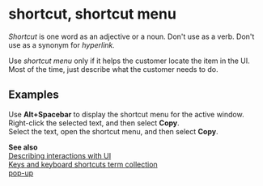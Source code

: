 # shortcut, shortcut menu

*Shortcut* is one word as an adjective or a noun. Don't use as a verb. Don't use as a synonym for *hyperlink.*

Use *shortcut menu* only if it helps the customer locate the item in the UI. Most of the time, just describe what the customer needs to do. 

## Examples

Use **Alt+Spacebar** to display the shortcut menu for the active window.  
Right-click the selected text, and then select **Copy**.  
Select the text, open the shortcut menu, and then select **Copy**.

**See also**   
[Describing interactions with UI](~/procedures-instructions/describing-interactions-with-ui.md)  
[Keys and keyboard shortcuts term collection](../term-collections/keys-keyboard-shortcuts.md)  
[pop-up](../p/pop-up.md)

